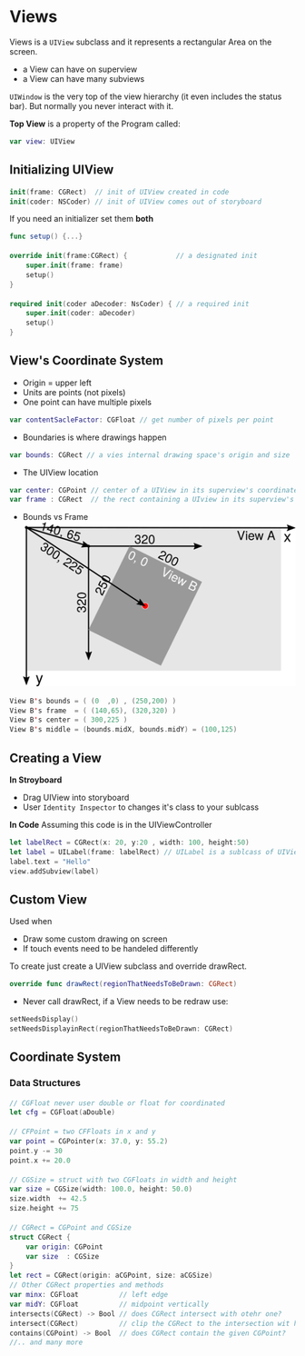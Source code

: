 # Views
Views is a `UIView` subclass and it represents a rectangular Area on the screen.
* a View can have on superview
* a View can have many subviews

`UIWindow` is the very top of the view hierarchy (it even includes the status bar). But normally you never interact with it.

**Top View**
is a property of the Program called:
```swift
var view: UIView
```

## Initializing UIView
```swift
init(frame: CGRect)  // init of UIView created in code
init(coder: NSCoder) // init of UIView comes out of storyboard
```

If you need an initializer set them **both**
```swift
func setup() {...}

override init(frame:CGRect) {            // a designated init
    super.init(frame: frame)
    setup()
}

required init(coder aDecoder: NsCoder) { // a required init
    super.init(coder: aDecoder)
    setup()
}
```
## View's Coordinate System
* Origin = upper left
* Units are points (not pixels)
* One point can have multiple pixels
```swift
var contentSacleFactor: CGFloat // get number of pixels per point
```

* Boundaries is where drawings happen
```swift
var bounds: CGRect // a vies internal drawing space's origin and size
```
* The UIView location
```swift
var center: CGPoint // center of a UIView in its superview's coordinate system
var frame : CGRect  // the rect containing a UIview in its superview's coordinate system
```
* Bounds vs Frame
![Coordinate](img/coordinates.svg)

```swift
View B's bounds = ( (0  ,0) , (250,200) )
View B's frame  = ( (140,65), (320,320) )
View B's center = ( 300,225 )
View B's middle = (bounds.midX, bounds.midY) = (100,125)
```

## Creating a View
**In Stroyboard**
* Drag UIView into storyboard
* User `Identity Inspector` to changes it's class to your sublcass

**In Code**
Assuming this code is in the UIViewController
```swift
let labelRect = CGRect(x: 20, y:20 , width: 100, height:50)
let label = UILabel(frame: labelRect) // UILabel is a sublcass of UIView
label.text = "Hello"
view.addSubview(label)
```

## Custom View
Used when
* Draw some custom drawing on screen
* If touch events need to be handeled differently

To create just create a UIView subclass and override drawRect.
```swift
override func drawRect(regionThatNeedsToBeDrawn: CGRect)
```
* Never call drawRect, if a View needs to be redraw use:
```swift
setNeedsDisplay()
setNeedsDisplayinRect(regionThatNeedsToBeDrawn: CGRect)
```

## Coordinate System
### Data Structures
```swift
// CGFloat never user double or float for coordinated
let cfg = CGFloat(aDouble)

// CFPoint = two CFFloats in x and y
var point = CGPointer(x: 37.0, y: 55.2)
point.y -= 30
point.x += 20.0

// CGSize = struct with two CGFloats in width and height
var size = CGSize(width: 100.0, height: 50.0)
size.width  += 42.5
size.height += 75

// CGRect = CGPoint and CGSize
struct CGRect {
    var origin: CGPoint
    var size  : CGSize
}
let rect = CGRect(origin: aCGPoint, size: aCGSize)
// Other CGRect properties and methods
var minx: CGFloat          // left edge
var midY: CGFloat          // midpoint vertically
intersects(CGRect) -> Bool // does CGRect intersect with otehr one?
intersect(CGRect)          // clip the CGRect to the intersection wit hthe other one
contains(CGPoint) -> Bool  // does CGRect contain the given CGPoint?
//.. and many more
```

